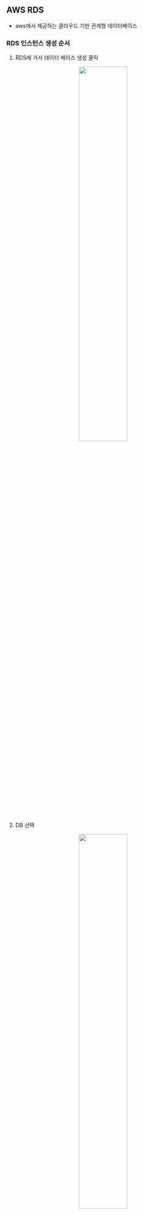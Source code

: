 ## AWS RDS

- aws에서 제공하는 클라우드 기반 관계형 데이터베이스

### **RDS 인스턴스 생성 순서**

1. RDS에 가서 데이터 베이스 생성 클릭
<center>
  <img
    src="https://github.com/user-attachments/assets/2f411df3-c09b-48ed-ad85-96547b377eae"
    width="50%"
  />
</center>

2. DB 선택
<center>
  <img
    src="https://github.com/user-attachments/assets/6493a218-bc53-4bb9-a917-63d8d8679a7e"
    width="50%"
  />
</center>

3. 템플릿 - 프리티어 선택
<center>
  <img
    src="https://github.com/user-attachments/assets/2a10bad0-2273-4399-916d-2146805fc914"
    width="50%"
  />
</center>

4. DB 인스턴스, 마스터 사용자 정보 등록
<center>
  <img
    src="https://github.com/user-attachments/assets/fca7903e-a150-41fe-a945-98697408cbb4"
    width="50%"
  />
</center>

5. 마지막으로 내려서 DB 생성 버튼 클릭

### RDS 운영환경에 맞는 파라미터 설정

- 타임존
- Character Set
- Max Connection

1. 파라미터 탭 클릭
<center>
  <img
    src="https://github.com/user-attachments/assets/f63652e5-de2a-4659-8cea-67fe3bdc4e8f"
    width="50%"
  />
</center>

2. 파라미터 그룹 생성 버튼 클릭
<center>
  <img
    src="https://github.com/user-attachments/assets/c548b9fd-f5da-4174-9bd7-7e89fb6ee670"
    width="50%"
  />
</center>

3. 파라미터 그룹 패밀리는 DB 생성할 때 버전과 맞춰야 함.
<center>
  <img
    src="https://github.com/user-attachments/assets/c15b22cf-4a02-47e9-a889-925660f05ae5"
    width="50%"
  />
</center>

4. 생성된 그룹 클릭
<center>
  <img
    src="https://github.com/user-attachments/assets/5f47752e-8f3d-49f5-9638-5ea9d6546078"
    width="50%"
  />
</center>

5. 편집 버튼 클릭
<center>
  <img
    src="https://github.com/user-attachments/assets/e315bae3-9d3a-40f5-9663-b47f02d5b2fd"
    width="50%"
  />
</center>

6. time_zone 검색 후 Asia/Seoul 선택
7. character 항목들 utf8mb4로 변경 - 이모지 저장 가능

   collation 항목들은 utf8mb4_general_ci로 변경

<center>
  <img
    src="https://github.com/user-attachments/assets/a441d4e2-09a4-4b89-a3df-821885379fee"
    width="50%"
  />
</center>

8. max_connections 150으로 설정
<center>
  <img
    src="https://github.com/user-attachments/assets/59a14a28-cb14-40d4-8784-5971a82e8c6b"
    width="50%"
  />
</center>

9. 변경 사항 저장 클릭
10. 생성된 파라미터 그룹을 DB에 연결
<center>
  <img
    src="https://github.com/user-attachments/assets/49b66d30-b2f9-4ff2-853b-26bb5aa9935c"
    width="50%"
  />
</center>

11. 파라미터 그룹 변경 후 저장 클릭
<center>
  <img
    src="https://github.com/user-attachments/assets/09170d8c-a695-45ee-bfa7-0a5ab62bab41"
    width="50%"
  />
</center>

12. 제대로 반영되지 않는 경우가 있어서 재부팅 진행
<center>
  <img
    src="https://github.com/user-attachments/assets/96525c92-3849-4383-8924-3c965469b387"
    width="50%"
  />
</center>

### PC에서 RDS 접속해보기

1. RDS의 보안그룹에 본인 PC의 IP 추가 및 ec2에서 접근 가능하도록 ec2의 보안 ID 선택 (아래 사진 참고)
<center>
  <img
    src="https://github.com/user-attachments/assets/b095f360-f7a5-4f4b-a787-e39341093abc"
    width="50%"
  />
</center>

2. 인텔리제이에서 DB 연결해보기
3. character_set, collation 설정 확인

   `*show variables like* 'c%'`

4. 타임존 확인

   `*select* @@time_zone, now()`

5. 한글 데이터 잘 등록되는지 아래 쿼리를 통해 확인

```sql
CREATE table test(
    id      bigint(20) NOT NULL AUTO_INCREMENT,
    content varchar(255) DEFAULT NULL,
    PRIMARY KEY (id)
) ENGINE=InnoDB;

insert into test(content) values ('테스트')

select * from test
```

### EC2에서 RDS 접근 확인

1. ssh 접속 - putty
2. Mysql cli 설치
   - RPM 파일 다운로드
     `sudo wget https://dev.mysql.com/get/mysql80-community-release-el9-1.noarch.rpm`
   - GPG 퍼블릭 키 설정
     `sudo dnf install mysql80-community-release-el9-1.noarch.rpm -y`
   - mysql 설치를 위해서 퍼블릭키를 import 해야함
     `sudo dnf update -y`
   - mysql 설치
     `sudo dnf install mysql-community-client -y`
     `sudo dnf install mysql-community-server -y`
3. 설치 후 RDS 접속

   `mysql -u 계정 -p -h Host주소`

4. show databases 명령어 입력 후 생성한 RDS가 맞는지 확인
<center>
  <img
    src="https://github.com/user-attachments/assets/5a9f86c6-4378-448f-bf89-20cc47014e79"
    width="50%"
  />
</center>
